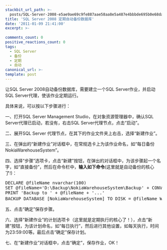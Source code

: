 ```yaml
---
stackbit_url_path: >-
  posts/SQL-Server-2008-e5ae9ae69c9fe887aae58aa8e5a487e4bbbde695b0e68daee5ba93
title: 'SQL Server 2008 定期自动备份数据库'
date: '2011-01-09 21:41:00'
excerpt: >-
  
comments_count: 0
positive_reactions_count: 0
tags: 
  - SQL Server
  - 备份
  - 定期
  - 自动
canonical_url: >-
template: post
---
```

<p>让SQL Server 2008自动备份数据库，需要建立一个SQL Server作业，并启动SQL Server代理，使该作业定期运行。</p>  <p>具体来说，可以按以下步骤进行：</p>  <p>一、打开SQL Server Management Studio，在对象资源管理器中，确认SQL Server代理已启动，若没有，右击SQL Server代理节点，点击“启动”。</p>  <p>二、展开SQL Server 代理节点，在其下的作业文件夹上右击，选择“新建作业”。</p>  <p>三、在弹出的“新建作业”对话框中，在常规选卡上为该作业命名，如“每日备份NokiaWarehouseSystem”。</p>  <p>四、选择“步骤”选项卡，点击“新建”按钮，在弹出的对话框中，为该步骤起一个名字，如“直接备份”，然后在命令栏中，<strong>输入如下命令</strong>(这里就是自动备份的核心了!)：</p>  <pre class="brush: sql">DECLARE @fileName nvarchar(100) 
SET @fileName='D:\Backup\NokiaWarehouseSystem\Backup' + CONVERT(char(10),getdate(),112) + '.bak'
PRINT 'Backup to ' + @fileName + '...'
BACKUP DATABASE [NokiaWarehouseSystem] TO DISK = @fileName WITH NOINIT , NOUNLOAD , NAME = N'NokiaWarehouseSystem 备份', NOSKIP , STATS = 10, NOFORMAT</pre>

<p>五、点击“确定”保存步骤。</p>

<p>六、选择“新建作业”的计划选项卡（这里就是定期执行的核心了！），点击“新建”按钮，为该计划命名，如“每日执行”，然后进行其他设置，如每天执行，时间为23:59:00等。最后点击“确定”保存计划。</p>

<p>七、在“新建作业”对话框中，点击“确定”，保存作业，OK！</p>